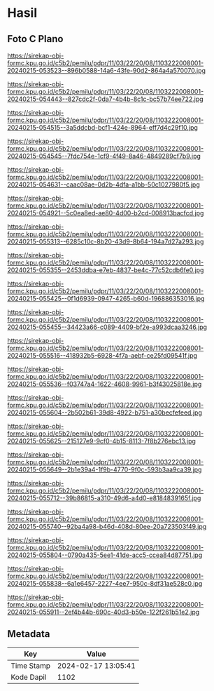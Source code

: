 # Hasil

## Foto C Plano

https://sirekap-obj-formc.kpu.go.id/c5b2/pemilu/pdpr/11/03/22/20/08/1103222008001-20240215-053523--896b0588-14a6-43fe-90d2-864a4a570070.jpg

https://sirekap-obj-formc.kpu.go.id/c5b2/pemilu/pdpr/11/03/22/20/08/1103222008001-20240215-054443--827cdc2f-0da7-4b4b-8c1c-bc57b74ee722.jpg

https://sirekap-obj-formc.kpu.go.id/c5b2/pemilu/pdpr/11/03/22/20/08/1103222008001-20240215-054515--3a5ddcbd-bcf1-424e-8964-eff7d4c29f10.jpg

https://sirekap-obj-formc.kpu.go.id/c5b2/pemilu/pdpr/11/03/22/20/08/1103222008001-20240215-054545--7fdc754e-1cf9-4f49-8a46-4849289cf7b9.jpg

https://sirekap-obj-formc.kpu.go.id/c5b2/pemilu/pdpr/11/03/22/20/08/1103222008001-20240215-054631--caac08ae-0d2b-4dfa-a1bb-50c1027980f5.jpg

https://sirekap-obj-formc.kpu.go.id/c5b2/pemilu/pdpr/11/03/22/20/08/1103222008001-20240215-054921--5c0ea8ed-ae80-4d00-b2cd-008913bacfcd.jpg

https://sirekap-obj-formc.kpu.go.id/c5b2/pemilu/pdpr/11/03/22/20/08/1103222008001-20240215-055313--6285c10c-8b20-43d9-8b64-194a7d27a293.jpg

https://sirekap-obj-formc.kpu.go.id/c5b2/pemilu/pdpr/11/03/22/20/08/1103222008001-20240215-055355--2453ddba-e7eb-4837-be4c-77c52cdb6fe0.jpg

https://sirekap-obj-formc.kpu.go.id/c5b2/pemilu/pdpr/11/03/22/20/08/1103222008001-20240215-055425--0f1d6939-0947-4265-b60d-196886353016.jpg

https://sirekap-obj-formc.kpu.go.id/c5b2/pemilu/pdpr/11/03/22/20/08/1103222008001-20240215-055455--34423a66-c089-4409-bf2e-a993dcaa3246.jpg

https://sirekap-obj-formc.kpu.go.id/c5b2/pemilu/pdpr/11/03/22/20/08/1103222008001-20240215-055516--418932b5-6928-4f7a-aebf-ce25fd09541f.jpg

https://sirekap-obj-formc.kpu.go.id/c5b2/pemilu/pdpr/11/03/22/20/08/1103222008001-20240215-055536--f03747a4-1622-4608-9961-b3f43025818e.jpg

https://sirekap-obj-formc.kpu.go.id/c5b2/pemilu/pdpr/11/03/22/20/08/1103222008001-20240215-055604--2b502b61-39d8-4922-b751-a30becfefeed.jpg

https://sirekap-obj-formc.kpu.go.id/c5b2/pemilu/pdpr/11/03/22/20/08/1103222008001-20240215-055625--215127e9-9cf0-4b15-8113-7f8b276ebc13.jpg

https://sirekap-obj-formc.kpu.go.id/c5b2/pemilu/pdpr/11/03/22/20/08/1103222008001-20240215-055649--2b1e39a4-1f9b-4770-9f0c-593b3aa9ca39.jpg

https://sirekap-obj-formc.kpu.go.id/c5b2/pemilu/pdpr/11/03/22/20/08/1103222008001-20240215-055712--39b86815-a310-49d6-a4d0-e8184839165f.jpg

https://sirekap-obj-formc.kpu.go.id/c5b2/pemilu/pdpr/11/03/22/20/08/1103222008001-20240215-055740--92ba4a98-b46d-408d-80ee-20a723503f49.jpg

https://sirekap-obj-formc.kpu.go.id/c5b2/pemilu/pdpr/11/03/22/20/08/1103222008001-20240215-055804--0790a435-5ee1-41de-acc5-ccea84d87751.jpg

https://sirekap-obj-formc.kpu.go.id/c5b2/pemilu/pdpr/11/03/22/20/08/1103222008001-20240215-055838--6a1e6457-2227-4ee7-950c-8df31ae528c0.jpg

https://sirekap-obj-formc.kpu.go.id/c5b2/pemilu/pdpr/11/03/22/20/08/1103222008001-20240215-055911--2ef4b44b-690c-40d3-b50e-122f261b51e2.jpg


## Metadata

| Key        | Value               |
| ---------- | ------------------- |
| Time Stamp | 2024-02-17 13:05:41 |
| Kode Dapil | 1102                |



